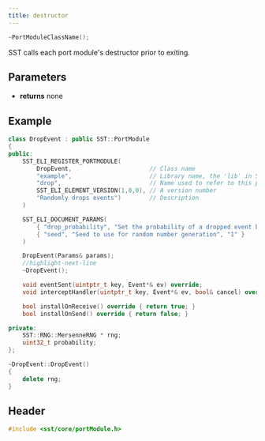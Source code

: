 ```yaml
---
title: destructor
---
```


```cpp
~PortModuleClassName();
```

SST calls each port module's destructor prior to exiting.

## Parameters
* **returns** none

## Example

```cpp title="Example PortModule that randomly drops events; header file"
class DropEvent : public SST::PortModule
{
public:
    SST_ELI_REGISTER_PORTMODULE(
        DropEvent,                      // Class name
        "example",                      // Library name, the 'lib' in SST's lib.name format
        "drop",                         // Name used to refer to this port module, the 'name' in SST's lib.name format
        SST_ELI_ELEMENT_VERSION(1,0,0), // A version number
        "Randomly drops events")        // Description
    )

    SST_ELI_DOCUMENT_PARAMS(
        { "drop_probability", "Set the probability of a dropped event between 0\% and 100\%", "10",},
        { "seed", "Seed to use for random number generation", "1" }
    )

    DropEvent(Params& params);
    //highlight-next-line
    ~DropEvent();

    void eventSent(uintptr_t key, Event*& ev) override;
    void interceptHandler(uintptr_t key, Event*& ev, bool& cancel) override;

    bool installOnReceive() override { return true; }
    bool installOnSend() override { return false; }

private:
    SST::RNG::MersenneRNG * rng;
    uint32_t probability;
};
```

```cpp title="Example constructor implementation for above class"
~DropEvent::DropEvent()
{
    delete rng;
}
```

## Header
```cpp
#include <sst/core/portModule.h>
```

